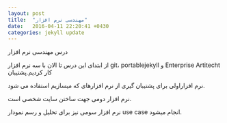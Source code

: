 ```yaml
---
layout: post
title:  "مهندسی نرم افزار"
date:   2016-04-11 22:20:41 +0430
categories: jekyll update
---
```

درس مهندسی نرم افزار

از ابتدای این درس تا الان با سه نرم افزار git، portablejekyll و Enterprise Artitecht کار کردیم.پشتیبان 

نرم افزاراولی برای پشتیبان گیری از نرم افزارهای که میسازیم استفاده می شود.

نرم افزار دومی جهت ساختن سایت شخصی است.

نرم افزار سومی نیز برای تحلیل و رسم نمودار use case انجام میشود. 